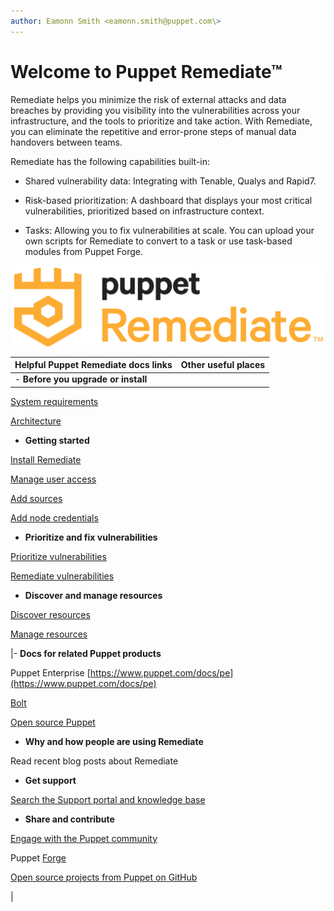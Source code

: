 ```yaml
---
author: Eamonn Smith <eamonn.smith@puppet.com\>
---
```


# Welcome to Puppet Remediate™

Remediate helps you minimize the risk of external attacks and data breaches by providing you visibility into the vulnerabilities across your infrastructure, and the tools to prioritize and take action. With Remediate, you can eliminate the repetitive and error-prone steps of manual data handovers between teams.

Remediate has the following capabilities built-in:

-   Shared vulnerability data: Integrating with Tenable, Qualys and Rapid7.

-   Risk-based prioritization: A dashboard that displays your most critical vulnerabilities, prioritized based on infrastructure context.

-   Tasks: Allowing you to fix vulnerabilities at scale. You can upload your own scripts for Remediate to convert to a task or use task-based modules from Puppet Forge.


![](logo.png)

|Helpful Puppet Remediate docs links|Other useful places|
|-----------------------------------|-------------------|
|-   **Before you upgrade or install**

[System requirements](system_requirements.md)

[Architecture](remediate_architecture.md)


 -   **Getting started**

[Install Remediate](install_remediate.md)

[Manage user access](managing_user_access.md#)

[Add sources](adding_sources.md#)

[Add node credentials](adding_node_credentials.md)


 -   **Prioritize and fix vulnerabilities**

[Prioritize vulnerabilities](prioritizing_vulnerabilities.md)

[Remediate vulnerabilities](remediating_vulnerabilities.md)


 -   **Discover and manage resources**

[Discover resources](inspecting_and_managing_resources.md)

[Manage resources](running_tasks_on_discovered_nodes.md#)


|-   **Docs for related Puppet products**

Puppet Enterprise [https://www.puppet.com/docs/pe](https://www.puppet.com/docs/pe)

[Bolt](https://puppet.com/docs/bolt)

[Open source Puppet](https://puppet.com/docs/puppet/6.0/puppet_index.html)


 -   **Why and how people are using Remediate**

Read recent blog posts about Remediate


 -   **Get support**

[Search the Support portal and knowledge base](https://support.puppet.com/hc/en-us)


 -   **Share and contribute**

[Engage with the Puppet community](https://puppet.com/community)

Puppet [Forge](https://forge.puppet.com)

[Open source projects from Puppet on GitHub](https://github.com/puppetlabs/)


|

